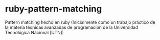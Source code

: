 # ruby-pattern-matching
Pattern matching hecho en ruby (Inicialmente como un trabajo práctico de la materia técnicas avanzadas de programación de la Universidad Tecnológica Nacional [UTN])
